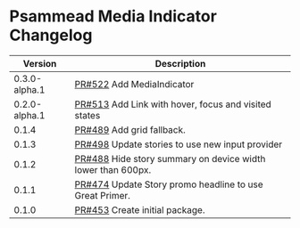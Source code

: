 # Psammead Media Indicator Changelog

<!-- prettier-ignore -->
| Version | Description |
| ------- | ----------- |
| 0.3.0-alpha.1 | [PR#522](https://github.com/bbc/psammead/pull/522) Add MediaIndicator |
| 0.2.0-alpha.1 | [PR#513](https://github.com/bbc/psammead/pull/513) Add Link with hover, focus and visited states |
| 0.1.4   | [PR#489](https://github.com/BBC-News/psammead/pull/489) Add grid fallback. |
| 0.1.3   | [PR#498](https://github.com/bbc/psammead/pull/498) Update stories to use new input provider |
| 0.1.2   | [PR#488](https://github.com/BBC-News/psammead/pull/488) Hide story summary on device width lower than 600px. |
| 0.1.1   | [PR#474](https://github.com/BBC-News/psammead/pull/474) Update Story promo headline to use Great Primer. |
| 0.1.0   | [PR#453](https://github.com/BBC-News/psammead/pull/453) Create initial package. |
